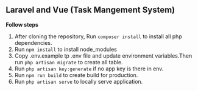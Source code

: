 ## Laravel and Vue (Task Mangement System)

**Follow steps**

1. After cloning the repository, Run `composer install` to install all php dependencies.
2. Run `npm install` to install node_modules
3. Copy .env.example tp .env file and update environment variables.Then run `php artisan migrate` to create all table.
4. Run `php artisan key:generate` if no app key is there in env.
5. Run `npm run build` to create build for production.
6. Run `php artisan serve` to locally serve application.